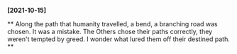 **[2021-10-15]**

**
Along the path that humanity travelled, a bend, a branching road was chosen. It was a mistake. The Others chose their paths correctly, they weren't tempted by greed. I wonder what lured them off their destined path. 
**